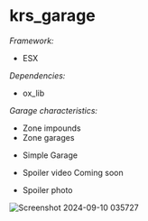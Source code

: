 # krs_garage

*Framework:*
- ESX

*Dependencies:*
- ox_lib

*Garage characteristics:*
- Zone impounds
- Zone garages

* Simple Garage

* Spoiler video Coming soon

* Spoiler photo

![Screenshot 2024-09-10 035727](https://github.com/user-attachments/assets/0d50d27a-9c6c-4a53-94fd-e9d06ec7da29)
